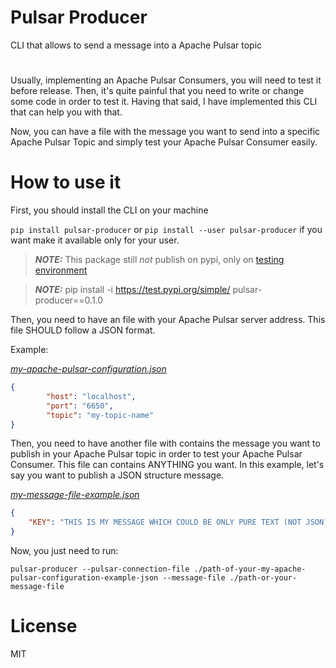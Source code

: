# Pulsar Producer

CLI that allows to send a message into a Apache Pulsar topic

#

Usually, implementing an Apache Pulsar Consumers, you will need to test it before release. Then, it's quite painful that you need to write or change some code in order to test it. Having that said, I have implemented this CLI that can help you with that.

Now, you can have a file with the message you want to send into a specific Apache Pulsar Topic and simply test your Apache Pulsar Consumer easily.

# How to use it

First, you should install the CLI on your machine

`pip install pulsar-producer` or `pip install --user pulsar-producer` if you want make it available only for your user.

> **_NOTE:_**  This package still *not* publish on pypi, only on [testing environment](https://test.pypi.org/project/pulsar-producer/0.1.0/#description)

> **_NOTE:_** pip install -i https://test.pypi.org/simple/ pulsar-producer==0.1.0

Then, you need to have an file with your Apache Pulsar server address. This file SHOULD follow a JSON format.

Example:

[_my-apache-pulsar-configuration.json_](./examples/pulsar-connection.json)

```json
{
        "host": "localhost",
        "port": "6650",
        "topic": "my-topic-name"
}

```

Then, you need to have another file with contains the message you want to publish in your Apache Pulsar topic in order to test your Apache Pulsar Consumer.
This file can contains ANYTHING you want. In this example, let's say you want to publish a JSON structure message.

[_my-message-file-example.json_](./examples/message-file)

```json
{
    "KEY": "THIS IS MY MESSAGE WHICH COULD BE ONLY PURE TEXT (NOT JSON)"
}

```

Now, you just need to run:

`pulsar-producer --pulsar-connection-file ./path-of-your-my-apache-pulsar-configuration-example-json --message-file ./path-or-your-message-file`

# License
MIT
